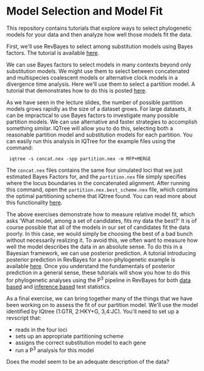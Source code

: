 # Model Selection and Model Fit

This repository contains tutorials that explore ways to select phylogenetic models for your data and then analyze how well those models fit the data.

First, we'll use RevBayes to select among substitution models using Bayes factors. The tutorial is available [here](https://revbayes.github.io/tutorials/model_selection_bayes_factors/bf_subst_model.html).

We can use Bayes factors to select models in many contexts beyond only substitution models. We might use them to select between concatenated and multispecies coalescent models or alternative clock models in a divergence time analysis. Here we'll use them to select a partition model. A tutorial that demonstrates how to do this is posted [here](https://revbayes.github.io/tutorials/partition/).

As we have seen in the lecture slides, the number of possible partition models grows rapidly as the size of a dataset grows. For large datasets, it can be impractical to use Bayes factors to investigate many possible partition models. We can use alternative and faster strategies to accomplish something similar. IQTree will allow you to do this, selecting both a reasonable partition model and substitution models for each partition. You can easily run this analysis in IQTree for the example files using the command:

```
 iqtree -s concat.nex -spp partition.nex -m MFP+MERGE
```
The ```concat.nex``` files contains the same four simulated loci that we just estimated Bayes Factors for, and the ```partition.nex``` file simply specifies where the locus boundaries in the concatenated alignment. After running this command, open the ```partition.nex.best_scheme.nex``` file, which contains the optimal partitioning scheme that IQtree found. You can read more about this functionality [here](http://www.iqtree.org/doc/Advanced-Tutorial#choosing-the-right-partitioning-scheme).

The above exercises demonstrate how to measure relative model fit, which asks 'What model, among a set of candidates, fits my data the best?' It is of course possible that all of the models in our set of candidates fit the data poorly. In this case, we would simply be choosing the best of a bad bunch without necessarily realizing it. To avoid this, we often want to measure how well the model describes the data in an absolute sense. To do this in a Bayesian framework, we can use posterior prediction. A tutorial introducing posterior prediction in RevBayes for a non-phylogenetic example is available [here](https://revbayes.github.io/tutorials/intro_posterior_prediction/). Once you understand the fundamentals of posterior prediction in a general sense, these tutorials will show you how to do this for phylogenetic analyses using the P<sup>3</sup> pipeline in RevBayes for both [data based](https://revbayes.github.io/tutorials/model_testing_pps/pps_data.html) and [inference based](https://revbayes.github.io/tutorials/model_testing_pps/pps_inference.html) test statistics.

As a final exercise, we can bring together many of the things that we have been working on to assess the fit of our partition model. We'll use the model identified by IQtree (1:GTR, 2:HKY+G, 3,4:JC). You'll need to set up a revscript that:

- reads in the four loci
- sets up an appropriate partitioning scheme
- assigns the correct substitution model to each gene
- run a P<sup>3</sup> analysis for this model

Does the model seem to be an adequate description of the data?